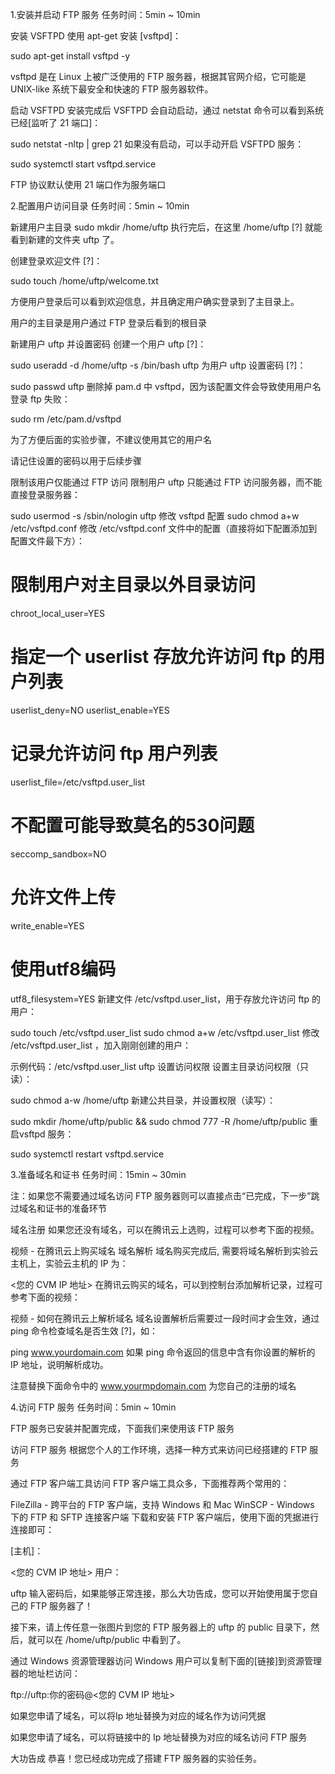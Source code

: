 1.安装并启动 FTP 服务
任务时间：5min ~ 10min

安装 VSFTPD
使用 apt-get 安装 [vsftpd]：

sudo apt-get install vsftpd -y

vsftpd 是在 Linux 上被广泛使用的 FTP 服务器，根据其官网介绍，它可能是 UNIX-like 系统下最安全和快速的 FTP 服务器软件。

启动 VSFTPD
安装完成后 VSFTPD 会自动启动，通过 netstat 命令可以看到系统已经[监听了 21 端口]：

sudo netstat -nltp | grep 21
如果没有启动，可以手动开启 VSFTPD 服务：

sudo systemctl start vsftpd.service

FTP 协议默认使用 21 端口作为服务端口

2.配置用户访问目录
任务时间：5min ~ 10min

新建用户主目录
sudo mkdir /home/uftp
执行完后，在这里 /home/uftp [?] 就能看到新建的文件夹 uftp 了。

创建登录欢迎文件 [?]：

sudo touch /home/uftp/welcome.txt

方便用户登录后可以看到欢迎信息，并且确定用户确实登录到了主目录上。


用户的主目录是用户通过 FTP 登录后看到的根目录

新建用户 uftp 并设置密码
创建一个用户 uftp [?]：

sudo useradd -d /home/uftp -s /bin/bash uftp
为用户 uftp 设置密码 [?]：

sudo passwd uftp
删除掉 pam.d 中 vsftpd，因为该配置文件会导致使用用户名登录 ftp 失败：

sudo rm /etc/pam.d/vsftpd

为了方便后面的实验步骤，不建议使用其它的用户名


请记住设置的密码以用于后续步骤

限制该用户仅能通过 FTP 访问
限制用户 uftp 只能通过 FTP 访问服务器，而不能直接登录服务器：

sudo usermod -s /sbin/nologin uftp
修改 vsftpd 配置
sudo chmod a+w /etc/vsftpd.conf
修改 /etc/vsftpd.conf 文件中的配置（直接将如下配置添加到配置文件最下方）：

# 限制用户对主目录以外目录访问
chroot_local_user=YES

# 指定一个 userlist 存放允许访问 ftp 的用户列表
userlist_deny=NO
userlist_enable=YES

# 记录允许访问 ftp 用户列表
userlist_file=/etc/vsftpd.user_list

# 不配置可能导致莫名的530问题
seccomp_sandbox=NO

# 允许文件上传
write_enable=YES

# 使用utf8编码
utf8_filesystem=YES
新建文件 /etc/vsftpd.user_list，用于存放允许访问 ftp 的用户：

sudo touch /etc/vsftpd.user_list
sudo chmod a+w /etc/vsftpd.user_list
修改 /etc/vsftpd.user_list ，加入刚刚创建的用户：

示例代码：/etc/vsftpd.user_list
uftp
设置访问权限
设置主目录访问权限（只读）：

sudo chmod a-w /home/uftp
新建公共目录，并设置权限（读写）：

sudo mkdir /home/uftp/public && sudo chmod 777 -R /home/uftp/public
重启vsftpd 服务：

sudo systemctl restart vsftpd.service



3.准备域名和证书
任务时间：15min ~ 30min



注：如果您不需要通过域名访问 FTP 服务器则可以直接点击“已完成，下一步”跳过域名和证书的准备环节

域名注册
如果您还没有域名，可以在腾讯云上选购，过程可以参考下面的视频。

视频 - 在腾讯云上购买域名
域名解析
域名购买完成后, 需要将域名解析到实验云主机上，实验云主机的 IP 为：

<您的 CVM IP 地址>
在腾讯云购买的域名，可以到控制台添加解析记录，过程可参考下面的视频：

视频 - 如何在腾讯云上解析域名
域名设置解析后需要过一段时间才会生效，通过 ping 命令检查域名是否生效 [?]，如：

ping www.yourdomain.com
如果 ping 命令返回的信息中含有你设置的解析的 IP 地址，说明解析成功。


注意替换下面命令中的 www.yourmpdomain.com 为您自己的注册的域名


4.访问 FTP 服务
任务时间：5min ~ 10min

FTP 服务已安装并配置完成，下面我们来使用该 FTP 服务

访问 FTP 服务
根据您个人的工作环境，选择一种方式来访问已经搭建的 FTP 服务

通过 FTP 客户端工具访问
FTP 客户端工具众多，下面推荐两个常用的：

FileZilla - 跨平台的 FTP 客户端，支持 Windows 和 Mac
WinSCP - Windows 下的 FTP 和 SFTP 连接客户端
下载和安装 FTP 客户端后，使用下面的凭据进行连接即可：

[主机]：

<您的 CVM IP 地址>
用户：

uftp
输入密码后，如果能够正常连接，那么大功告成，您可以开始使用属于您自己的 FTP 服务器了！

接下来，请上传任意一张图片到您的 FTP 服务器上的 uftp 的 public 目录下，然后，就可以在 /home/uftp/public 中看到了。

通过 Windows 资源管理器访问
Windows 用户可以复制下面的[链接]到资源管理器的地址栏访问：

ftp://uftp:你的密码@<您的 CVM IP 地址>

如果您申请了域名，可以将Ip 地址替换为对应的域名作为访问凭据


如果您申请了域名，可以将链接中的 Ip 地址替换为对应的域名访问 FTP 服务

大功告成
恭喜！您已经成功完成了搭建 FTP 服务器的实验任务。